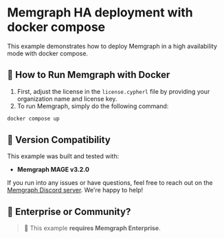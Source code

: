 
# Memgraph HA deployment with docker compose

This example demonstrates how to deploy Memgraph in a high availability mode with docker compose.

## 🚀 How to Run Memgraph with Docker

1. First, adjust the license in the `license.cypherl` file by providing your organization name and license key.
2. To run Memgraph, simply do the following command:

```bash
docker compose up
```


## 🔖 Version Compatibility

This example was built and tested with:

- **Memgraph MAGE v3.2.0**

If you run into any issues or have questions, feel free to reach out on the [Memgraph Discord server](https://discord.gg/memgraph). We're happy to help!


## 🏢 Enterprise or Community?

> 🛑 This example **requires Memgraph Enterprise**.
